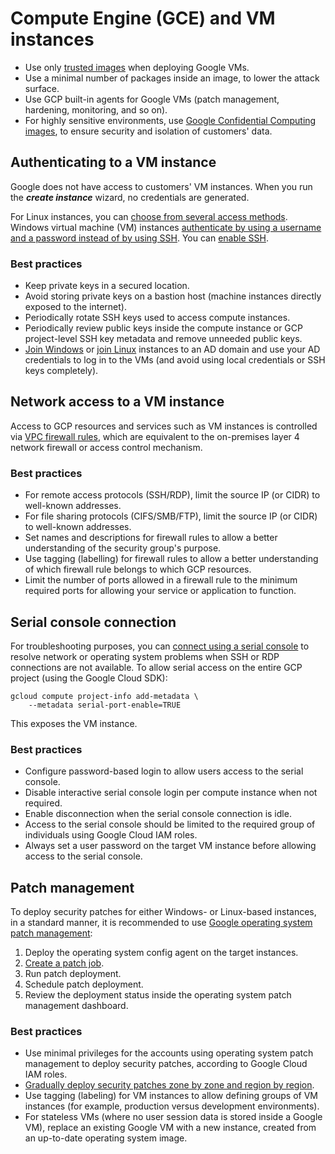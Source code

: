 # Compute Engine (GCE) and VM instances

* Use only [trusted images](https://cloud.google.com/compute/docs/images) when deploying Google VMs.
* Use a minimal number of packages inside an image, to lower the attack surface.
* Use GCP built-in agents for Google VMs (patch management, hardening, monitoring, and so on).
* For highly sensitive environments, use [Google Confidential Computing images](https://cloud.google.com/confidential-computing), to ensure security and isolation of customers' data.

## Authenticating to a VM instance

Google does not have access to customers' VM instances. When you run the ***create instance*** wizard, no credentials are generated.

For Linux instances, you can [choose from several access methods](https://cloud.google.com/compute/docs/instances/access-overview). Windows virtual machine (VM) instances [authenticate by using a username and a password instead of by using SSH](https://cloud.google.com/compute/docs/instances/windows/generating-credentials). You can [enable SSH](https://cloud.google.com/compute/docs/connect/windows-ssh). 

### Best practices

* Keep private keys in a secured location.
* Avoid storing private keys on a bastion host (machine instances directly exposed to the internet).
* Periodically rotate SSH keys used to access compute instances.
* Periodically review public keys inside the compute instance or GCP project-level SSH key metadata and remove unneeded public keys.
* [Join Windows](https://cloud.google.com/managed-microsoft-ad/docs/quickstart-domain-join-windows) or [join Linux](https://cloud.google.com/managed-microsoft-ad/docs/quickstart-domain-join-linux) instances to an AD domain and use your AD credentials to log in to the VMs (and avoid using local credentials or SSH keys completely).

## Network access to a VM instance

Access to GCP resources and services such as VM instances is controlled via [VPC firewall rules](https://cloud.google.com/architecture/best-practices-vpc-design#fewer-firewall-rules), which are equivalent to the on-premises layer 4 network firewall or access control mechanism.

### Best practices

* For remote access protocols (SSH/RDP), limit the source IP (or CIDR) to well-known addresses.
* For file sharing protocols (CIFS/SMB/FTP), limit the source IP (or CIDR) to well-known addresses.
* Set names and descriptions for firewall rules to allow a better understanding of the security group's purpose.
* Use tagging (labelling) for firewall rules to allow a better understanding of which firewall rule belongs to which GCP resources.
* Limit the number of ports allowed in a firewall rule to the minimum required ports for allowing your service or application to function.

## Serial console connection

For troubleshooting purposes, you can [connect using a serial console](https://cloud.google.com/compute/docs/troubleshooting/troubleshooting-using-serial-console) to resolve network or operating system problems when SSH or RDP connections are not available. To allow serial access on the entire GCP project (using the Google Cloud SDK):

```text
gcloud compute project-info add-metadata \
    --metadata serial-port-enable=TRUE
```

This exposes the VM instance. 

### Best practices

* Configure password-based login to allow users access to the serial console.
* Disable interactive serial console login per compute instance when not required.
* Enable disconnection when the serial console connection is idle.
* Access to the serial console should be limited to the required group of individuals using Google Cloud IAM roles.
* Always set a user password on the target VM instance before allowing access to the serial console.

## Patch management

To deploy security patches for either Windows- or Linux-based instances, in a standard manner, it is recommended to use [Google operating system patch management](https://cloud.google.com/compute/docs/os-patch-management):

1. Deploy the operating system config agent on the target instances.
2. [Create a patch job](https://cloud.google.com/compute/docs/os-patch-management/create-patch-job).
3. Run patch deployment.
4. Schedule patch deployment.
5. Review the deployment status inside the operating system patch management dashboard.

### Best practices

* Use minimal privileges for the accounts using operating system patch management to deploy security patches, according to Google Cloud IAM roles.
* [Gradually deploy security patches zone by zone and region by region](https://cloud.google.com/blog/products/management-tools/best-practices-for-os-patch-management-on-compute-engine).
* Use tagging (labeling) for VM instances to allow defining groups of VM instances (for example, production versus development environments).
* For stateless VMs (where no user session data is stored inside a Google VM), replace an existing Google VM with a new instance, created from an up-to-date operating system image.


